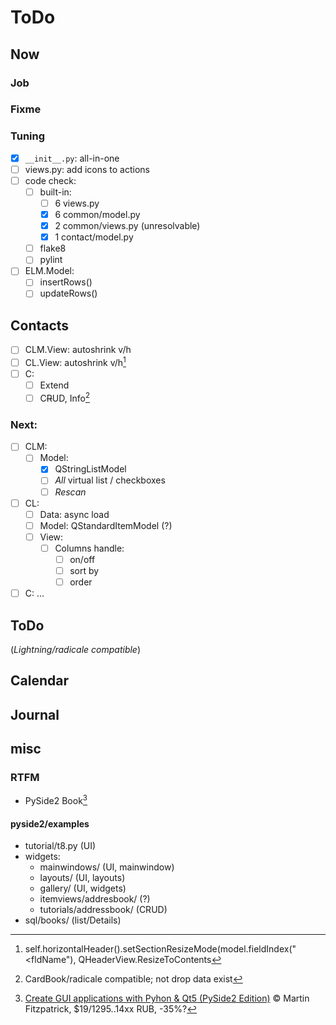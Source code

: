 # ToDo

## Now

### Job

### Fixme

### Tuning
- [x] `__init__.py`: all-in-one
- [ ] views.py: add icons to actions
- [ ] code check:
  - [ ] built-in:
    - [ ] 6 views.py
    - [x] 6 common/model.py
    - [x] 2 common/views.py (unresolvable)
    - [x] 1 contact/model.py
  - [ ] flake8
  - [ ] pylint
- [ ] ELM.Model:
  - [ ] insertRows()
  - [ ] updateRows()

## Contacts
- [ ] CLM.View: autoshrink v/h
- [ ] CL.View: autoshrink v/h[^1]
- [ ] C:
  - [ ] Extend
  - [ ] C~~R~~UD, Info[^2]

### Next:
- [ ] CLM:
  - [ ] Model:
     - [x] QStringListModel
     - [ ] *All* virtual list / checkboxes
     - [ ] *Rescan*
- [ ] CL:
  - [ ] Data: async load
  - [ ] Model: QStandardItemModel (?)
  - [ ] View:
    - [ ] Columns handle:
       - [ ] on/off
       - [ ] sort by
       - [ ] order
- [ ] C: &hellip;

## ToDo
(*Lightning/radicale compatible*)

## Calendar

## Journal

## misc

### RTFM
- PySide2 Book[^3]

#### pyside2/examples
- tutorial/t8.py (UI)
- widgets:
  - mainwindows/ (UI, mainwindow)
  - layouts/ (UI, layouts)
  - gallery/ (UI, widgets)
  - itemviews/addresbook/ (?)
  - tutorials/addressbook/ (CRUD)
- sql/books/ (list/Details)

[^1]: self.horizontalHeader().setSectionResizeMode(model.fieldIndex("<fldName"), QHeaderView.ResizeToContents
[^2]: CardBook/radicale compatible; not drop data exist
[^3]: [Create GUI applications with Pyhon & Qt5 (PySide2 Edition)](https://www.pythonguis.com/pyside2-book/) &copy; Martin Fitzpatrick, $19/1295..14xx RUB, -35%?
